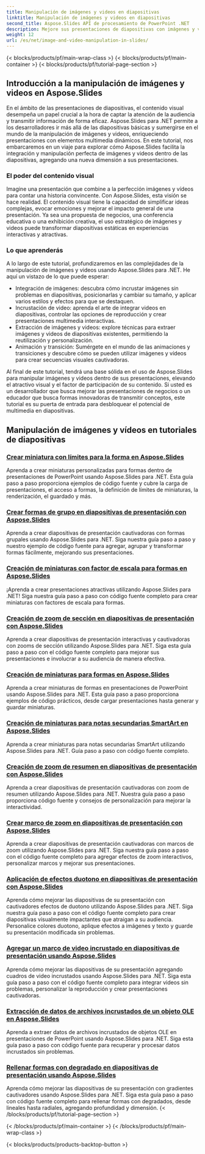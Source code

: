 ```yaml
---
title: Manipulación de imágenes y videos en diapositivas
linktitle: Manipulación de imágenes y videos en diapositivas
second_title: Aspose.Slides API de procesamiento de PowerPoint .NET
description: Mejore sus presentaciones de diapositivas con imágenes y videos cautivadores usando Aspose.Slides para .NET. Aprenda paso a paso cómo manipular imágenes y videos dentro de diapositivas para obtener contenido visualmente atractivo.
weight: 12
url: /es/net/image-and-video-manipulation-in-slides/
---
```


{< blocks/products/pf/main-wrap-class >}
{< blocks/products/pf/main-container >}
{< blocks/products/pf/tutorial-page-section >}


## Introducción a la manipulación de imágenes y videos en Aspose.Slides

En el ámbito de las presentaciones de diapositivas, el contenido visual desempeña un papel crucial a la hora de captar la atención de la audiencia y transmitir información de forma eficaz. Aspose.Slides para .NET permite a los desarrolladores ir más allá de las diapositivas básicas y sumergirse en el mundo de la manipulación de imágenes y videos, enriqueciendo presentaciones con elementos multimedia dinámicos. En este tutorial, nos embarcaremos en un viaje para explorar cómo Aspose.Slides facilita la integración y manipulación perfecta de imágenes y videos dentro de las diapositivas, agregando una nueva dimensión a sus presentaciones.

### El poder del contenido visual

Imagine una presentación que combine a la perfección imágenes y vídeos para contar una historia convincente. Con Aspose.Slides, esta visión se hace realidad. El contenido visual tiene la capacidad de simplificar ideas complejas, evocar emociones y mejorar el impacto general de una presentación. Ya sea una propuesta de negocios, una conferencia educativa o una exhibición creativa, el uso estratégico de imágenes y videos puede transformar diapositivas estáticas en experiencias interactivas y atractivas.

### Lo que aprenderás

A lo largo de este tutorial, profundizaremos en las complejidades de la manipulación de imágenes y videos usando Aspose.Slides para .NET. He aquí un vistazo de lo que puede esperar:

- Integración de imágenes: descubra cómo incrustar imágenes sin problemas en diapositivas, posicionarlas y cambiar su tamaño, y aplicar varios estilos y efectos para que se destaquen.
- Incrustación de video: aprenda el arte de integrar videos en diapositivas, controlar las opciones de reproducción y crear presentaciones multimedia interactivas.
- Extracción de imágenes y videos: explore técnicas para extraer imágenes y videos de diapositivas existentes, permitiendo la reutilización y personalización.
- Animación y transición: Sumérgete en el mundo de las animaciones y transiciones y descubre cómo se pueden utilizar imágenes y vídeos para crear secuencias visuales cautivadoras.

Al final de este tutorial, tendrá una base sólida en el uso de Aspose.Slides para manipular imágenes y videos dentro de sus presentaciones, elevando el atractivo visual y el factor de participación de su contenido. Si usted es un desarrollador que busca mejorar las presentaciones de negocios o un educador que busca formas innovadoras de transmitir conceptos, este tutorial es su puerta de entrada para desbloquear el potencial de multimedia en diapositivas.


## Manipulación de imágenes y vídeos en tutoriales de diapositivas
### [Crear miniatura con límites para la forma en Aspose.Slides](./creating-thumbnail-bounds-shape/)
Aprenda a crear miniaturas personalizadas para formas dentro de presentaciones de PowerPoint usando Aspose.Slides para .NET. Esta guía paso a paso proporciona ejemplos de código fuente y cubre la carga de presentaciones, el acceso a formas, la definición de límites de miniaturas, la renderización, el guardado y más.
### [Crear formas de grupo en diapositivas de presentación con Aspose.Slides](./creating-group-shapes/)
Aprenda a crear diapositivas de presentación cautivadoras con formas grupales usando Aspose.Slides para .NET. Siga nuestra guía paso a paso y nuestro ejemplo de código fuente para agregar, agrupar y transformar formas fácilmente, mejorando sus presentaciones.
### [Creación de miniaturas con factor de escala para formas en Aspose.Slides](./creating-thumbnail-scaling-factor-shape/)
¡Aprenda a crear presentaciones atractivas utilizando Aspose.Slides para .NET! Siga nuestra guía paso a paso con código fuente completo para crear miniaturas con factores de escala para formas.
### [Creación de zoom de sección en diapositivas de presentación con Aspose.Slides](./creating-section-zoom/)
Aprenda a crear diapositivas de presentación interactivas y cautivadoras con zooms de sección utilizando Aspose.Slides para .NET. Siga esta guía paso a paso con el código fuente completo para mejorar sus presentaciones e involucrar a su audiencia de manera efectiva.
### [Creación de miniaturas para formas en Aspose.Slides](./creating-thumbnail-shape/)
Aprenda a crear miniaturas de formas en presentaciones de PowerPoint usando Aspose.Slides para .NET. Esta guía paso a paso proporciona ejemplos de código prácticos, desde cargar presentaciones hasta generar y guardar miniaturas.
### [Creación de miniaturas para notas secundarias SmartArt en Aspose.Slides](./creating-thumbnail-smartart-child-note/)
Aprenda a crear miniaturas para notas secundarias SmartArt utilizando Aspose.Slides para .NET. Guía paso a paso con código fuente completo.
### [Creación de zoom de resumen en diapositivas de presentación con Aspose.Slides](./creating-summary-zoom/)
Aprenda a crear diapositivas de presentación cautivadoras con zoom de resumen utilizando Aspose.Slides para .NET. Nuestra guía paso a paso proporciona código fuente y consejos de personalización para mejorar la interactividad.
### [Crear marco de zoom en diapositivas de presentación con Aspose.Slides](./creating-zoom-frame/)
Aprenda a crear diapositivas de presentación cautivadoras con marcos de zoom utilizando Aspose.Slides para .NET. Siga nuestra guía paso a paso con el código fuente completo para agregar efectos de zoom interactivos, personalizar marcos y mejorar sus presentaciones.
### [Aplicación de efectos duotono en diapositivas de presentación con Aspose.Slides](./applying-duotone-effects/)
Aprenda cómo mejorar las diapositivas de su presentación con cautivadores efectos de duotono utilizando Aspose.Slides para .NET. Siga nuestra guía paso a paso con el código fuente completo para crear diapositivas visualmente impactantes que atraigan a su audiencia. Personalice colores duotono, aplique efectos a imágenes y texto y guarde su presentación modificada sin problemas.
### [Agregar un marco de video incrustado en diapositivas de presentación usando Aspose.Slides](./adding-embedded-video-frame/)
Aprenda cómo mejorar las diapositivas de su presentación agregando cuadros de video incrustados usando Aspose.Slides para .NET. Siga esta guía paso a paso con el código fuente completo para integrar videos sin problemas, personalizar la reproducción y crear presentaciones cautivadoras.
### [Extracción de datos de archivos incrustados de un objeto OLE en Aspose.Slides](./extracting-embedded-file-data-ole-object/)
Aprenda a extraer datos de archivos incrustados de objetos OLE en presentaciones de PowerPoint usando Aspose.Slides para .NET. Siga esta guía paso a paso con código fuente para recuperar y procesar datos incrustados sin problemas.
### [Rellenar formas con degradado en diapositivas de presentación usando Aspose.Slides](./filling-shapes-gradient/)
Aprenda cómo mejorar las diapositivas de su presentación con gradientes cautivadores usando Aspose.Slides para .NET. Siga esta guía paso a paso con código fuente completo para rellenar formas con degradados, desde lineales hasta radiales, agregando profundidad y dimensión.
{< /blocks/products/pf/tutorial-page-section >}

{< /blocks/products/pf/main-container >}
{< /blocks/products/pf/main-wrap-class >}

{< blocks/products/products-backtop-button >}
